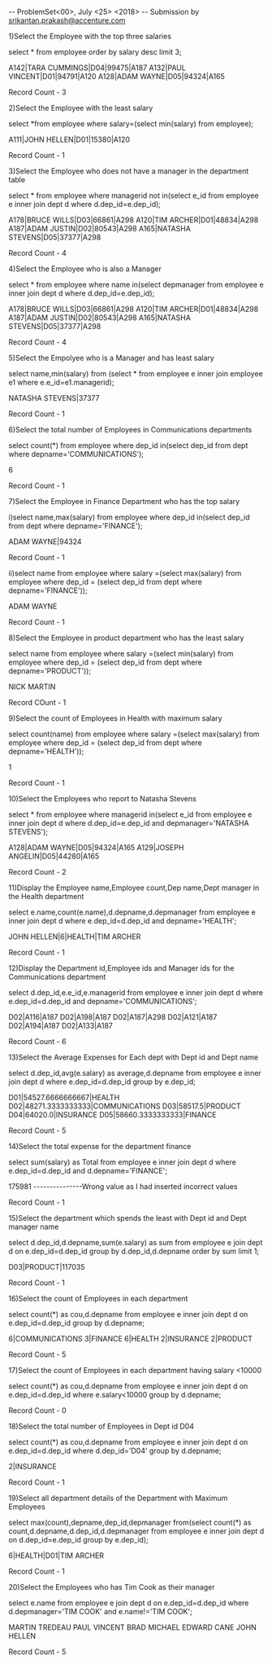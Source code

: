 -- ProblemSet<00>, July <25> <2018>
-- Submission by <srikantan.prakash@accenture.com> 

1)Select the Employee with the top three salaries

select * from employee order by salary desc limit 3;

A142|TARA CUMMINGS|D04|99475|A187
A132|PAUL VINCENT|D01|94791|A120
A128|ADAM WAYNE|D05|94324|A165

Record Count - 3

2)Select the Employee with the least salary

select *from employee where salary=(select min(salary) from employee);

A111|JOHN HELLEN|D01|15380|A120

Record Count - 1

3)Select the Employee who does not have a manager in the department table

select * from employee where managerid not in(select e_id from employee e inner join dept d where d.dep_id=e.dep_id);

A178|BRUCE WILLS|D03|66861|A298
A120|TIM ARCHER|D01|48834|A298
A187|ADAM JUSTIN|D02|80543|A298
A165|NATASHA STEVENS|D05|37377|A298

Record Count - 4

4)Select the Employee who is also a Manager

select * from employee where name in(select depmanager from employee e inner join dept d where d.dep_id=e.dep_id);

A178|BRUCE WILLS|D03|66861|A298
A120|TIM ARCHER|D01|48834|A298
A187|ADAM JUSTIN|D02|80543|A298
A165|NATASHA STEVENS|D05|37377|A298

Record Count - 4

5)Select the Empolyee who is a Manager and has least salary

select name,min(salary) from (select * from employee e inner join employee e1 where e.e_id=e1.managerid);

NATASHA STEVENS|37377

Record Count - 1

6)Select the total number of Employees in Communications departments

select count(*) from employee where dep_id in(select dep_id from dept where depname='COMMUNICATIONS');

6

Record Count - 1

7)Select the Employee in Finance Department who has the top salary

i)select name,max(salary) from employee where dep_id in(select dep_id from dept where depname='FINANCE');

ADAM WAYNE|94324

Record Count - 1

ii)select name from employee where salary =(select max(salary) from employee where dep_id = (select dep_id from dept where depname='FINANCE'));

ADAM WAYNE

Record Count - 1

8)Select the Employee in product department who has the least salary

select name from employee where salary =(select min(salary) from employee where dep_id = (select dep_id from dept where depname='PRODUCT'));

NICK MARTIN

Record COunt - 1

9)Select the count of Employees in Health with maximum salary

select count(name) from employee where salary =(select max(salary) from employee where dep_id = (select dep_id from dept where depname='HEALTH'));

1

Record Count - 1

10)Select the Employees who report to Natasha Stevens

select * from employee where managerid in(select e_id from employee e inner join dept d where d.dep_id=e.dep_id and depmanager='NATASHA STEVENS');

A128|ADAM WAYNE|D05|94324|A165
A129|JOSEPH ANGELIN|D05|44280|A165

Record Count - 2

11)Display the Employee name,Employee count,Dep name,Dept manager in the Health department

select e.name,count(e.name),d.depname,d.depmanager from employee e inner join dept d where e.dep_id=d.dep_id and depname='HEALTH';

JOHN HELLEN|6|HEALTH|TIM ARCHER

Record Count - 1

12)Display the Department id,Employee ids and Manager ids for the Communications department

select d.dep_id,e.e_id,e.managerid from employee e inner join dept d where e.dep_id=d.dep_id and depname='COMMUNICATIONS';

D02|A116|A187
D02|A198|A187
D02|A187|A298
D02|A121|A187
D02|A194|A187
D02|A133|A187

Record Count - 6

13)Select the Average Expenses for Each dept with Dept id and Dept name


select d.dep_id,avg(e.salary) as average,d.depname from employee e inner join dept d where e.dep_id=d.dep_id group by e.dep_id;


D01|54527.6666666667|HEALTH
D02|48271.3333333333|COMMUNICATIONS
D03|58517.5|PRODUCT
D04|64020.0|INSURANCE
D05|58660.3333333333|FINANCE

Record Count - 5

14)Select the total expense for the department finance

select sum(salary) as Total from employee e inner join dept d where e.dep_id=d.dep_id and d.depname='FINANCE';

175981 ---------------Wrong value as I had inserted incorrect values

Record Count - 1

15)Select the department which spends the least with Dept id and Dept manager name

select d.dep_id,d.depname,sum(e.salary) as sum from employee e join dept d on e.dep_id=d.dep_id group by d.dep_id,d.depname order by sum limit 1;

D03|PRODUCT|117035

Record Count - 1

16)Select the count of Employees in each department


select count(*) as cou,d.depname from employee e inner join dept d on e.dep_id=d.dep_id group by d.depname;


6|COMMUNICATIONS
3|FINANCE
6|HEALTH
2|INSURANCE
2|PRODUCT

Record Count - 5

17)Select the count of Employees in each department having salary <10000

select count(*) as cou,d.depname from employee e inner join dept d on e.dep_id=d.dep_id where e.salary<10000 group by d.depname;

Record Count - 0

18)Select the total number of Employees in Dept id D04

select count(*) as cou,d.depname from employee e inner join dept d on e.dep_id=d.dep_id where d.dep_id='D04' group by d.depname;

2|INSURANCE

Record Count - 1

19)Select all department details of the Department with Maximum Employees

select max(count),depname,dep_id,depmanager from(select count(*) as count,d.depname,d.dep_id,d.depmanager from employee e inner join dept d on d.dep_id=e.dep_id group by e.dep_id);

6|HEALTH|D01|TIM ARCHER

Record Count - 1

20)Select the Employees who has Tim Cook as their manager

select e.name from employee e join dept d on e.dep_id=d.dep_id where d.depmanager='TIM COOK' and e.name!='TIM COOK';

MARTIN TREDEAU
PAUL VINCENT
BRAD MICHAEL
EDWARD CANE
JOHN HELLEN

Record Count - 5
